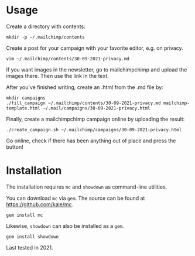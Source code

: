 # Usage

Create a directory with contents:

	mkdir -p ~/.mailchimp/contents

Create a post for your campaign with your favorite editor, e.g. on privacy.

	vim ~/.mailchimp/contents/30-09-2021-privacy.md

If you want images in the newsletter, go to mailchimpchimp and upload the images there. Then use the link in the text.

After you've finished writing, create an .html from the .md file by:

	mkdir campaigns
	./fill_campaign ~/.mailchimp/contents/30-09-2021-privacy.md mailchimp-template.html ~/.mail/campaigns/30-09-2021-privacy.html

Finally, create a mailchimpchimp campaign online by uploading the result:

	./create_campaign.sh ~/.mailchimp/campaigns/30-09-2021-privacy.html

Go online, check if there has been anything out of place and press the button!

# Installation

The installation requires `mc` and `showdown` as command-line utilities.

You can download `mc` via `gem`. The source can be found at <https://github.com/kale/mc>.

	gem install mc

Likewise, `showdown` can also be installed as a `gem`.

	gem install showdown

Last tested in 2021.
